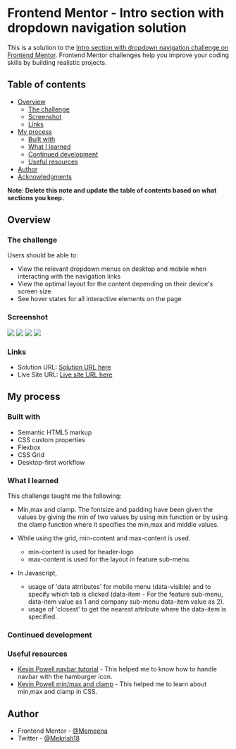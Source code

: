 # Frontend Mentor - Intro section with dropdown navigation solution

This is a solution to the [Intro section with dropdown navigation challenge on Frontend Mentor](https://www.frontendmentor.io/challenges/intro-section-with-dropdown-navigation-ryaPetHE5). Frontend Mentor challenges help you improve your coding skills by building realistic projects.

## Table of contents

- [Overview](#overview)
  - [The challenge](#the-challenge)
  - [Screenshot](#screenshot)
  - [Links](#links)
- [My process](#my-process)
  - [Built with](#built-with)
  - [What I learned](#what-i-learned)
  - [Continued development](#continued-development)
  - [Useful resources](#useful-resources)
- [Author](#author)
- [Acknowledgments](#acknowledgments)

**Note: Delete this note and update the table of contents based on what sections you keep.**

## Overview

### The challenge

Users should be able to:

- View the relevant dropdown menus on desktop and mobile when interacting with the navigation links
- View the optimal layout for the content depending on their device's screen size
- See hover states for all interactive elements on the page

### Screenshot

![](./Screenshots/Desktop-menu-collapsed-screenshot.png)
![](./Screenshots/Desktop-menu-expanded-screenshot.png)
![](./Screenshots/Mobile-menu-collapsed-screenshot.png)
![](./Screenshots/Mobile-menu-expanded-screenshot.png)

### Links

- Solution URL: [Solution URL here](https://github.com/Memeena/intro-section-with-dropdown-navigation-main)
- Live Site URL: [Live site URL here](https://memeena.github.io/intro-section-with-dropdown-navigation-main/)

## My process

### Built with

- Semantic HTML5 markup
- CSS custom properties
- Flexbox
- CSS Grid
- Desktop-first workflow

### What I learned

This challenge taught me the following:

- Min,max and clamp.
  The fontsize and padding have been given the values by giving the min of two values by using min function or by using the clamp function where it specifies the min,max and middle values.

- While using the grid, min-content and max-content is used.

  - min-content is used for header-logo
  - max-content is used for the layout in feature sub-menu.

- In Javascript,
  - usage of 'data atrributes' for mobile menu (data-visible) and to specify which tab is clicked (data-item - For the feature sub-menu, data-item value as 1 and company sub-menu data-item value as 2).
  - usage of 'closest' to get the nearest attribute where the data-item is specified.

### Continued development

### Useful resources

- [Kevin Powell navbar tutorial](https://www.youtube.com/watch?v=HbBMp6yUXO0) - This helped me to know how to handle navbar with the hamburger icon.
- [Kevin Powell min/max and clamp](https://www.youtube.com/watch?v=U9VF-4euyRo) - This helped me to learn about min,max and clamp in CSS.

## Author

- Frontend Mentor - [@Memeena](https://www.frontendmentor.io/profile/Memeena)
- Twitter - [@Mekrish18](https://www.twitter.com/Mekrish18)
